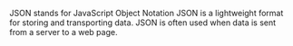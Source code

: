 JSON stands for JavaScript Object Notation
JSON is a lightweight format for storing and transporting data. JSON is often used when data is sent from a server to a web page.